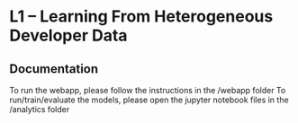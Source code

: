 # L1 – Learning From Heterogeneous Developer Data

## Documentation

To run the webapp, please follow the instructions in the /webapp folder
To run/train/evaluate the models, please open the jupyter notebook files in the /analytics folder
